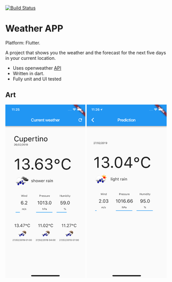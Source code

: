 [![Build Status](https://travis-ci.org/albertopeam/flutter-weather.svg?branch=master)](https://travis-ci.org/albertopeam/flutter-weather)

# Weather APP

Platform: Flutter.

A project that shows you the weather and the forecast for the next five days in your current location.
* Uses openweather [API](https://openweathermap.org/api)
* Written in dart.
* Fully unit and UI tested

## Art

<div style="display: inline-block;">
    <img src="art/current.png" width="250" >
    <img src="art/forecast.png" width="250" >
</div>

